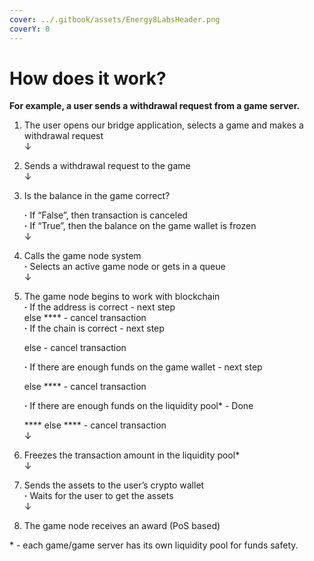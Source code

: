 ```yaml
---
cover: ../.gitbook/assets/Energy8LabsHeader.png
coverY: 0
---
```


# How does it work?

**For example, a user sends a withdrawal request from a game server.**

1. The user opens our bridge application, selects a game and makes a withdrawal request\
   &#x20;                     ↓
2. Sends a withdrawal request to the game\
   &#x20;                     ↓
3.  Is the balance in the game correct?

    **·** If “False”, then transaction is canceled\
    **·** If “True”, then the balance on the game wallet is frozen\
    &#x20;                     ↓
4. Calls the game node system\
   **·** Selects an active game node or gets in a queue\
   &#x20;                     ↓
5.  The game node begins to work with blockchain\
    **·** If the address is correct - next step\
    &#x20; else **** - cancel transaction\
    **·** If the chain is correct - next step

    &#x20; else - cancel transaction

    **·** If there are enough funds on the game wallet - next step

    &#x20; else **** - cancel transaction

    **·** If there are enough funds on the liquidity pool\* - Done

    &#x20; ****  else **** - cancel transaction\
    &#x20;                     ↓
6. Freezes the transaction amount in the liquidity pool\*\
   &#x20;                     ↓
7. Sends the assets to the user’s crypto wallet\
   **·** Waits for the user to get the assets\
   &#x20;                     ↓
8. The game node receives an award (PoS based)

\* - each game/game server has its own liquidity pool for funds safety.
